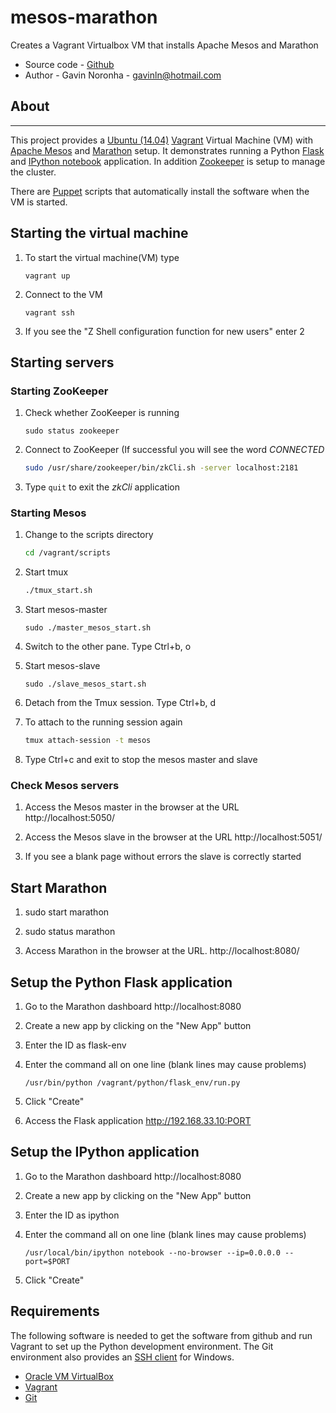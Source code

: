 # mesos-marathon

Creates a Vagrant Virtualbox VM that installs Apache Mesos and Marathon

* Source code - [Github][1]
* Author - Gavin Noronha - <gavinln@hotmail.com>

[1]: https://github.com/gavinln/mesos-marathon.git

## About
-----

This project provides a [Ubuntu (14.04)][2] [Vagrant][3] Virtual Machine (VM)
with [Apache Mesos][4] and [Marathon][5] setup. It demonstrates running a
Python [Flask][6] and [IPython notebook][7] application. In addition
[Zookeeper][8] is setup to manage the cluster.

There are [Puppet][9] scripts that automatically install the software when
the VM is started.

[2]: http://releases.ubuntu.com/14.04/
[3]: http://www.vagrantup.com/
[4]: http://mesos.apache.org/
[5]: https://mesosphere.github.io/marathon/
[6]: http://flask.pocoo.org/
[7]: http://ipython.org/notebook.html
[8]: http://zookeeper.apache.org/
[9]: http://puppetlabs.com/

## Starting the virtual machine

1. To start the virtual machine(VM) type
    ```
    vagrant up
    ```
2. Connect to the VM
    ```
    vagrant ssh
    ```
3. If you see the "Z Shell configuration function for new users" enter 2

## Starting servers

### Starting ZooKeeper

1. Check whether ZooKeeper is running
    ```
    sudo status zookeeper
    ```
2. Connect to ZooKeeper (If successful you will see the word *CONNECTED*
    ```bash
    sudo /usr/share/zookeeper/bin/zkCli.sh -server localhost:2181
    ```
3. Type `quit` to exit the *zkCli* application

### Starting Mesos

1. Change to the scripts directory
    ```bash
    cd /vagrant/scripts
    ```
2. Start tmux
    ```bash
    ./tmux_start.sh
    ```
3. Start mesos-master
    ```
    sudo ./master_mesos_start.sh
    ```
4. Switch to the other pane. Type Ctrl+b, o

5. Start mesos-slave
    ```
    sudo ./slave_mesos_start.sh
    ```
6. Detach from the Tmux session. Type Ctrl+b, d

7. To attach to the running session again
    ```bash
    tmux attach-session -t mesos
    ```
8. Type Ctrl+c and exit to stop the mesos master and slave

### Check Mesos servers

1. Access the Mesos master in the browser at the URL http://localhost:5050/

2. Access the Mesos slave in the browser at the URL http://localhost:5051/

3. If you see a blank page without errors the slave is correctly started

## Start Marathon

1. sudo start marathon

2. sudo status marathon

3. Access Marathon in the browser at the URL. http://localhost:8080/

## Setup the Python Flask application

1. Go to the Marathon dashboard http://localhost:8080

2. Create a new app by clicking on the "New App" button

3. Enter the ID as flask-env

4. Enter the command all on one line (blank lines may cause problems)
    ```
    /usr/bin/python /vagrant/python/flask_env/run.py
    ```

5. Click "Create"

6. Access the Flask application http://192.168.33.10:PORT

## Setup the IPython application

1. Go to the Marathon dashboard http://localhost:8080

2. Create a new app by clicking on the "New App" button

3. Enter the ID as ipython

4. Enter the command all on one line (blank lines may cause problems)
    ```
    /usr/local/bin/ipython notebook --no-browser --ip=0.0.0.0 --port=$PORT
    ```

5. Click "Create"

Requirements
------------

The following software is needed to get the software from github and run
Vagrant to set up the Python development environment. The Git environment
also provides an [SSH  client][10] for Windows.

* [Oracle VM VirtualBox][11]
* [Vagrant][12]
* [Git][13]

[10]: http://en.wikipedia.org/wiki/Secure_Shell
[11]: https://www.virtualbox.org/
[12]: http://vagrantup.com/
[13]: http://git-scm.com/
